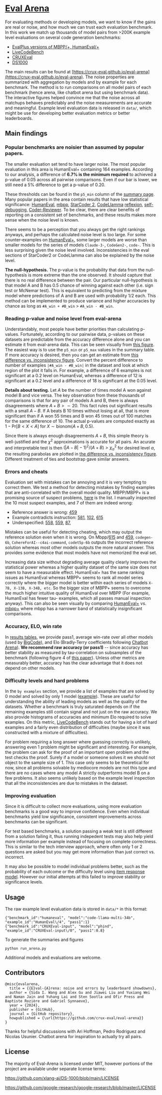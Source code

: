 # [Eval Arena](https://crux-eval.github.io/eval-arena)

For evaluating methods or developing models, we want to know if the gains are real or noise, and how much we can trust each evaluation benchmark. In this work we match up thousands of model pairs from >200K example level evaluations on several code generation benchmarks:
<ul>
      <li><a href="https://evalplus.github.io/">EvalPlus versions of MBPP/+, HumanEval/+</a> </li>
      <li><a href="https://livecodebench.github.io/leaderboard.html">LiveCodeBench</a></li>
      <li><a href="https://crux-eval.github.io/">CRUXEval</a></li>
      <li><a href="https://ds1000-code-gen.github.io/">DS1000</a></li>
</ul>

The main results can be found at [https://crux-eval.github.io/eval-arena](https://crux-eval.github.io/eval-arena). The noise properties are summarized with aggregation by models and by example for each benchmark. The method is to run comparisons on all model pairs of each benchmark (hence arena, like chatbot arena but using benchmark data). The interactive figures helped convince me that the noise across all matchups behaves predictably and the noise measurements are accurate and meaningful. Example level evaluation data is released in `data/`, which might be use for developing better evaluation metrics or better leaderboards.

## Main findings

### Popular benchmarks are noisier than assumed by popular papers.
The smaller evaluation set tend to have larger noise. The most popular evaluation in this area is HumanEval+ containing 164 examples.
According to our analysis, a difference of **6.7% is the minimum required** to achieved a p-value of 0.05 across all pairwise comparisons.
Even if our bar is lower, we still need a 5% difference to get a p-value of 0.20.
<!-- MBPP+ needs at at least 4.2% to achieve the p-value of 0.05. -->
These thresholds can be found in the `p5_min` column of the [summary page](https://crux-eval.github.io/eval-arena). 
Many popular papers in the area contain results that have low statistical significance: [HumanEval](https://arxiv.org/pdf/2107.03374), [mbpp](https://arxiv.org/pdf/2108.07732), [StarCoder 2](https://arxiv.org/pdf/2402.19173), [CodeLlamma](https://arxiv.org/pdf/2308.12950) 
[reflexion](https://arxiv.org/pdf/2303.11366), [self-debugging](https://arxiv.org/pdf/2304.05128), [Coder-Reviewer](https://arxiv.org/pdf/2211.16490).
To be clear, there are clear benefits of reporting on a consistent set of benchmarks, and these results makes more sense when the noise level is known.

There seems to be a perception that you always get the right rankings anyways, and perhaps the calculated noise level is too large. For some counter-examples on [HumanEval+](https://evalplus.github.io/leaderboard.html), some larger models are worse than smaller models for the series of models `Claude-3-`, `CodeGen2-`, `code-`. This is less surprising given the noise level involved. Inconsistencies in the eval sections of StarCoder2 or CodeLlamma can also be explained by the noise level.

**The null-hypothesis.**
The p-value is the probability that data from the null-hypothesis is more extreme than the one observed. It should capture that there is no real difference between the pair. Our particular null-hypothesis is that model A and B has 0.5 chance of winning against each other (i.e. sign test or McNemar test). This is equivalent to predicting from the mixture model where predictions of A and B are used with probability 1/2 each. This method can be implemented to produce variance and higher accuracies by chance as long as `#A_win + #B_win` > `#A_win - #B_win`. 


### Reading p-value and noise level from eval-arena
Understandably, most people have better priorities than calculating p-values.
Fortunately, according to our pairwise data, p-values on these datasets are predictable from the accuracy difference alone and you can estimate it from eval-arena data.
This can be seen visually from [this figure](https://crux-eval.github.io/eval-arena/model_humaneval+.html#fig_accs_and_pvalues).
The easiest way is to use the `p5_min` or `p5_max` values in the summary table. If more accuracy is desired, then you can get an estimate from [this difference vs. inconsistency figure](https://crux-eval.github.io/eval-arena/model_humaneval+.html#fig_diff_vs_sum). Convert the percent difference to number of examples `|#A_win - #B_win|` in the dataset and look at which region of the plot it falls in. For example, a difference of 6 examples is not significant at a 0.2 level on HumanEval, whereas a difference of 12 is significant at a 0.2 level and a difference of 18 is significant at the 0.05 level.


**Details about testing.** 
Let $A$ be the number of times model A won against model B and vice versa.
The key observation from these thousands of comparisons is that for any pair of models A and B, there is always disagreements where $A + B > \sim 20$. This fact rules out significant results with a small $A-B$. If A beats B 10 times  without losing at all, that is more significant than if A won 55 times and B won 45 times out of 100 matches for the same difference of 10. The actual p-values are computed exactly as $1 - \text{Pr}[B < X < A]$ for $X \sim \text{bionom}(A+B, 0.5)$.

Since there is always enough disagreements $A+B$, this simple theory is well-justified and the $\chi^2$ approximations is accurate for all pairs. An acurate and interpretable test is then $(|A-B| - 1)^2 / (A + B) > \chi^2_{\alpha}$ for desired level $\alpha$, the resulting parabolas are plotted in [the difference vs. inconsistency figure](https://crux-eval.github.io/eval-arena/model_humaneval+.html#fig_diff_vs_sum). 
Different treatment of ties and bootstrap gave similar answers.

### Errors and cheats
Evaluation set with mistakes can be annoying and it is very tempting to correct them.
We test a method for detecting mistakes by finding examples that are anti-correlated with the overall model quality. MBPP/MBPP+ is a promising source of suspect problems, [here](https://crux-eval.github.io/eval-arena/ex_mbpp+.html#suspect) is the list. I manually inspected the 10 most suspect examples, and 7 of them are indeed wrong: 

* Reference answer is wrong: [459](https://crux-eval.github.io/eval-arena/evalplus/Mbpp/459.html)
* Example contradicts instruction: [581](https://crux-eval.github.io/eval-arena/evalplus/Mbpp/581.html), [102](https://crux-eval.github.io/eval-arena/evalplus/Mbpp/102.html), [615](https://crux-eval.github.io/eval-arena/evalplus/Mbpp/615.html)
* Underspecified: [558](https://crux-eval.github.io/eval-arena/evalplus/Mbpp/558.html), [559](https://crux-eval.github.io/eval-arena/evalplus/Mbpp/559.html), [87](https://crux-eval.github.io/eval-arena/evalplus/Mbpp/87.html), 

Mistakes can be useful for detecting cheating, which may output the reference solution even when it is wrong. On Mbpp/[615](https://crux-eval.github.io/eval-arena/evalplus/Mbpp/615.html) and [459](https://crux-eval.github.io/eval-arena/evalplus/Mbpp/459.html), `codegen-6b`, `CohereForAI--c4ai-command`, `codet5p-6b` outputs the incorrect reference solution whereas most other models outputs the more natural answer. This provides some evidence that most models have not memorized the eval set.

Increasing data size without degrading average quality clearly improves the statistical power whereas a higher quality dataset of the same size does not seem to have a measurable effect. HumanEval+ has the same ranking issues as HumanEval whereas MBPP+ seems to rank all model series correctly where the bigger model is better within each series of models `X-7B, X-13B, X-34B, etc`. So the bigger size of MBPP+ seems to overcome the much higher intuitive quality of HumanEval over MBPP (For example, HumanEval has fewer tau- examples, which all passes manual inspection anyway). This can also be seen visually by comparing [HumanEval+](https://crux-eval.github.io/eval-arena/model_humaneval+.html#fig_accs_and_pvalues) vs. [mbpp+](https://crux-eval.github.io/eval-arena/model_mbpp+.html#fig_accs_and_pvalues) where mbpp has a narrower band of statistically insignificant comparisons.

### Accuracy, ELO, win rate
In [results tables](https://crux-eval.github.io/eval-arena/model_humaneval+.html#model_table), we provide pass1, average win-rate over all other models (used by [BigCode](https://huggingface.co/spaces/bigcode/bigcode-models-leaderboard)), and Elo (Bradly-Terry coefficients following [Chatbot Arena](https://chat.lmsys.org/)). **We recommend raw accuracy (or pass1)** -- since accuracy has better stability as measured by tau-correlation on subsamples of the benchmark (following figure 4 of [this paper](https://aclanthology.org/2021.acl-long.346.pdf)). Unless other metrics are measurably better, accuracy has the clear advantage that it does not depend on other models.

### Difficulty levels and hard problems
In the `by examples` section, we provide a list of examples that are solved by 0 model and solved by only 1 model ([example](https://crux-eval.github.io/eval-arena/ex_humaneval+.html#nosolve)). These are useful for understanding the ability of leading models as well as the quality of the datasets. Whether a benchmark is truly saturated depends on if the remaining examples still contain signal and not just on the raw accuracy. We also provide histograms of accuracies and minimum Elo required to solve examples. On this metric, [LiveCodeBench](https://crux-eval.github.io/eval-arena/ex_lcb_codegen.html#hist) stands out for having a lot of hard examples and a fairly even distribution of difficulties (maybe since it was constructed with a mixture of difficulties).

For problem requiring a long answer where guessing correctly is unlikely, answering even 1 problem might be significant and interesting. For example, the problem can ask for the proof of an important open problem and the test checks the proof. Surely if a model or someone solves it we should not object to the sample size of 1.
This case only seems to be theoretical for now,
since all problems solvable by mediocore models are not this type and there are no cases where any model A strictly outperforms model B on a few problems. It also seems unlikely based on the example level inspection that all the inconsistencies are due to mistakes in the dataset.

### Improving evaluation
Since it is difficult to collect more evaluations, using more evaluation benchmarks is a good way to improve confidence. Even when individual benchmarks yield low significance, consistent improvements across benchmarks can be significant.

For test based benchmarks, a solution passing a weak test is still different from a solution failing it, thus running indepedent tests may also help yield more information per example instead of focusing on complete correctness. This is similar to the tech interview approach, where often only 1 or 2 questions are asked but you may get more information than just correct vs. incorrect.

It may also be possible to model individual problems better, such as the probability of each outcome or the difficulty level using [item response model](https://eacl2024irt.github.io/). However our initial attempts at this failed to improve stability or significance levels.

## Usage 

The raw example level evaluation data is stored in `data/*` in this format:
```
{"benchmark_id":"humaneval", "model":"code-llama-multi-34b", "example_id":"HumanEval\/4", "pass1":1}
{"benchmark_id":"CRUXEval-input", "model":"phind", "example_id":"CRUXEval-input\/0", "pass1":0.8}
```

To generate the summaries and figures
```
python run_arena.py
```

Additional models and evaluations are welcome.


## Contributors


```
@misc{evalarena,
  title = {{E}val-{A}rena: noise and errors by leaderboard showdowns},
  author = {Sida I. Wang and Alex Gu and Jiawei Liu and Yuxiang Wei and Naman Jain and Yuhang Lai and Sten Sootla and Ofir Press and Baptiste Rozière and Gabriel Synnaeve},
  year = {2024},
  publisher = {GitHub},
  journal = {GitHub repository},
  howpublished = {\url{https://github.com/crux-eval/eval-arena}}
}
```

Thanks for helpful discussions with Ari Hoffman, Pedro Rodriguez and Nicolas Usunier. Chatbot arena for inspiration to actually try all pairs. 

## License

The majority of Eval-Arena is licensed under MIT, however portions of the project are available under separate license terms:

https://github.com/xlang-ai/DS-1000/blob/main/LICENSE

https://github.com/google-research/google-research/blob/master/LICENSE
